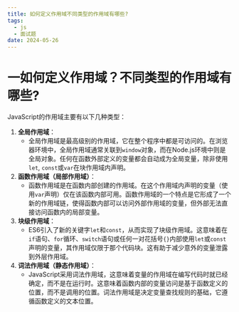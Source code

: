 ```yaml
---
title: 如何定义作用域不同类型的作用域有哪些?
tags:
  - js
  - 面试题
date: 2024-05-26
---
```

# 一如何定义作用域？不同类型的作用域有哪些?

JavaScript的作用域主要有以下几种类型：

1. **全局作用域**：
    - 全局作用域是最高级别的作用域，它在整个程序中都是可访问的。在浏览器环境中，全局作用域通常关联到`window`对象，而在Node.js环境中则是全局对象。任何在函数外部定义的变量都会自动成为全局变量，除非使用`let`, `const`或`var`在块作用域内声明。
2. **函数作用域（局部作用域）**：
    - 函数作用域是在函数内部创建的作用域。在这个作用域内声明的变量（使用`var`声明）仅在该函数内部可用。函数作用域的一个特点是它形成了一个新的作用域链，使得函数内部可以访问外部作用域的变量，但外部无法直接访问函数内的局部变量。
3. **块级作用域**：
    - ES6引入了新的关键字`let`和`const`，从而实现了块级作用域。这意味着在`if`语句、`for`循环、`switch`语句或任何一对花括号`{}`内部使用`let`或`const`声明的变量，其作用域仅限于那个代码块。这有助于减少意外的变量泄露到外层作用域。
4. **词法作用域（静态作用域）**：
    - JavaScript采用词法作用域，这意味着变量的作用域在编写代码时就已经确定，而不是在运行时。这意味着函数内部的变量访问是基于函数定义的位置，而不是调用的位置。词法作用域是决定变量查找规则的基础，它遵循函数定义的文本位置。
